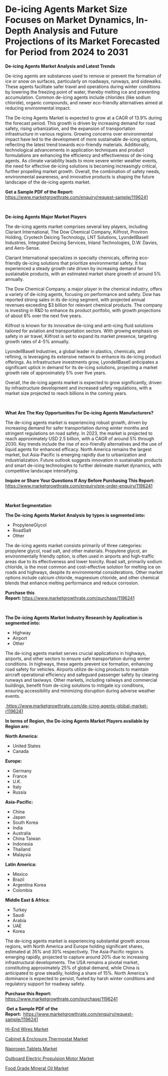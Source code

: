<p><h1>De-icing Agents Market Size Focuses on Market Dynamics, In-Depth Analysis and Future Projections of its Market Forecasted for Period from 2024 to 2031</h1></p><p><strong>De-icing Agents Market Analysis and Latest Trends</strong></p>
<p><p>De-icing agents are substances used to remove or prevent the formation of ice or snow on surfaces, particularly on roadways, runways, and sidewalks. These agents facilitate safer travel and operations during winter conditions by lowering the freezing point of water, thereby melting ice and preventing accumulation. Common de-icing agents include chlorides (like sodium chloride), organic compounds, and newer eco-friendly alternatives aimed at reducing environmental impact.</p><p>The De-icing Agents Market is expected to grow at a CAGR of 13.9% during the forecast period. This growth is driven by increasing demand for road safety, rising urbanization, and the expansion of transportation infrastructure in various regions. Growing concerns over environmental impact have led to the development of more sustainable de-icing options, reflecting the latest trend towards eco-friendly materials. Additionally, technological advancements in application techniques and product formulations are enhancing the efficiency and effectiveness of de-icing agents. As climate variability leads to more severe winter weather events, the need for effective de-icing solutions is becoming increasingly critical, further propelling market growth. Overall, the combination of safety needs, environmental awareness, and innovative products is shaping the future landscape of the de-icing agents market.</p></p>
<p><strong>Get a Sample PDF of the Report:&nbsp;</strong> <a href="https://www.marketgrowthrate.com/enquiry/request-sample/1196241">https://www.marketgrowthrate.com/enquiry/request-sample/1196241</a></p>
<p>&nbsp;</p>
<p><strong>De-icing Agents Major Market Players</strong></p>
<p><p>The de-icing agents market comprises several key players, including Clariant International, The Dow Chemical Company, Kilfrost, Proviron Holding, Cryotech Deicing Technology, LNT Solutions, LyondellBasell Industries, Integrated Deicing Services, Inland Technologies, D.W. Davies, and Aero-Sense. </p><p>Clariant International specializes in specialty chemicals, offering eco-friendly de-icing solutions that prioritize environmental safety. It has experienced a steady growth rate driven by increasing demand for sustainable products, with an estimated market share growth of around 5% annually.</p><p>The Dow Chemical Company, a major player in the chemical industry, offers a variety of de-icing agents, focusing on performance and safety. Dow has reported strong sales in its de-icing segment, with projected annual revenues exceeding $3 billion for relevant chemical products. The company is investing in R&D to enhance its product portfolio, with growth projections of about 6% over the next five years.</p><p>Kilfrost is known for its innovative de-icing and anti-icing fluid solutions tailored for aviation and transportation sectors. With growing emphasis on safety in air travel, Kilfrost is set to expand its market presence, targeting growth rates of 4-5% annually.</p><p>LyondellBasell Industries, a global leader in plastics, chemicals, and refining, is leveraging its extensive network to enhance its de-icing product offerings. As infrastructure investments grow, LyondellBasell anticipates a significant uptick in demand for its de-icing solutions, projecting a market growth rate of approximately 5% over five years.</p><p>Overall, the de-icing agents market is expected to grow significantly, driven by infrastructure development and increased safety regulations, with a market size projected to reach billions in the coming years.</p></p>
<p>&nbsp;</p>
<p><strong>What Are The Key Opportunities For De-icing Agents Manufacturers?</strong></p>
<p><p>The de-icing agents market is experiencing robust growth, driven by increasing demand for safer transportation during winter months and stringent regulations on road safety. In 2023, the market is projected to reach approximately USD 2.5 billion, with a CAGR of around 5% through 2030. Key trends include the rise of eco-friendly alternatives and the use of liquid agents for enhanced efficacy. North America remains the largest market, but Asia-Pacific is emerging rapidly due to urbanization and industrialization. Future outlook suggests innovation in sustainable products and smart de-icing technologies to further delineate market dynamics, with competitive landscape intensifying.</p></p>
<p><strong>Inquire or Share Your Questions If Any Before Purchasing This Report:</strong> <a href="https://www.marketgrowthrate.com/enquiry/pre-order-enquiry/1196241">https://www.marketgrowthrate.com/enquiry/pre-order-enquiry/1196241</a></p>
<p>&nbsp;</p>
<p><strong>Market Segmentation</strong></p>
<p><strong>The De-icing Agents Market Analysis by types is segmented into:</strong></p>
<p><ul><li>PropyleneGlycol</li><li>RoadSalt</li><li>Other</li></ul></p>
<p><p>The de-icing agents market consists primarily of three categories: propylene glycol, road salt, and other materials. Propylene glycol, an environmentally friendly option, is often used in airports and high-traffic areas due to its effectiveness and lower toxicity. Road salt, primarily sodium chloride, is the most common and cost-effective solution for melting ice on roads and highways, despite its environmental considerations. Other market options include calcium chloride, magnesium chloride, and other chemical blends that enhance melting performance and reduce corrosion.</p></p>
<p><strong>Purchase this Report:&nbsp;</strong><a href="https://www.marketgrowthrate.com/purchase/1196241">https://www.marketgrowthrate.com/purchase/1196241</a></p>
<p>&nbsp;</p>
<p><strong>The De-icing Agents Market Industry Research by Application is segmented into:</strong></p>
<p><ul><li>Highway</li><li>Airport</li><li>Other</li></ul></p>
<p><p>The de-icing agents market serves crucial applications in highways, airports, and other sectors to ensure safe transportation during winter conditions. In highways, these agents prevent ice formation, enhancing road safety for vehicles. Airports utilize de-icing products to maintain aircraft operational efficiency and safeguard passenger safety by clearing runways and taxiways. Other markets, including railways and commercial buildings, benefit from de-icing solutions to mitigate icy conditions, ensuring accessibility and minimizing disruption during adverse weather events.</p></p>
<p><a href="https://www.marketgrowthrate.com/de-icing-agents-global-market-r1196241">&nbsp;https://www.marketgrowthrate.com/de-icing-agents-global-market-r1196241</a></p>
<p><strong>In terms of Region, the De-icing Agents Market Players available by Region are:</strong></p>
<p>
    <p> <strong> North America: </strong>
        <ul>
            <li>United States</li>
            <li>Canada</li>
        </ul>
        </p> 
    <p> <strong> Europe: </strong>
        <ul>
            <li>Germany</li>
            <li>France</li>
            <li>U.K.</li>
            <li>Italy</li>
            <li>Russia</li>
        </ul>
        </p> 
    <p> <strong> Asia-Pacific: </strong>
        <ul>
            <li>China</li>
            <li>Japan</li>
            <li>South Korea</li>
            <li>India</li>
            <li>Australia</li>
            <li>China Taiwan</li>
            <li>Indonesia</li>
            <li>Thailand</li>
            <li>Malaysia</li>
        </ul>
        </p> 
    <p> <strong> Latin America: </strong>
        <ul>
            <li>Mexico</li>
            <li>Brazil</li>
            <li>Argentina Korea</li>
            <li>Colombia</li>
        </ul>
        </p> 
    <p> <strong> Middle East & Africa: </strong>
        <ul>
            <li>Turkey</li>
            <li>Saudi</li>
            <li>Arabia</li>
            <li>UAE</li>
            <li>Korea</li>
        </ul>
    </p>
    </p>
<p><p>The de-icing agents market is experiencing substantial growth across regions, with North America and Europe holding significant shares, estimated at 35% and 30% respectively. The Asia-Pacific region is emerging rapidly, projected to capture around 20% due to increasing infrastructural developments. The USA remains a pivotal market, constituting approximately 25% of global demand, while China is anticipated to grow steadily, holding a share of 15%. North America's dominance is expected to persist, fueled by harsh winter conditions and regulatory support for roadway safety.</p></p>
<p><strong>Purchase this Report: </strong><a href="https://www.marketgrowthrate.com/purchase/1196241">https://www.marketgrowthrate.com/purchase/1196241</a></p>
<p>&nbsp;<strong>Get a Sample PDF of the Report:&nbsp;&nbsp;</strong><a href="https://www.marketgrowthrate.com/enquiry/request-sample/1196241">https://www.marketgrowthrate.com/enquiry/request-sample/1196241</a></p>
<p><strong></strong></p>
<p><p><a href="https://issuu.com/reportprime-2/docs/hi-end-wires-market-size-2030.pptx_ffca44b36dd0d8">Hi-End Wires Market</a></p><p><a href="https://medium.com/@mateobossinovero/cabinet-enclosure-thermostat-market-global-market-insights-and-regional-analysis-2024-2031-8c9bb0e3c705?postPublishedType=repub">Cabinet & Enclosure Thermostat Market</a></p><p><a href="https://www.linkedin.com/pulse/emerging-opportunities-challenges-global-naproxen-tablets-hbmjf?trackingId=%2FU3wlIkCQO23h6mISD43Fg%3D%3D">Naproxen Tablets Market</a></p><p><a href="https://medium.com/@mateobossinovero/global-outboard-electric-propulsion-motor-industry-types-applications-market-players-regional-94ee13441a93">Outboard Electric Propulsion Motor Market</a></p><p><a href="https://github.com/WillieWoodard/Market-Research-Report-List-6/blob/main/food-grade-mineral-oil-market.md">Food Grade Mineral Oil Market</a></p></p>